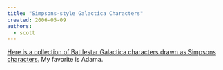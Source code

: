 ```yaml
---
title: "Simpsons-style Galactica Characters"
created: 2006-05-09
authors: 
  - scott
---
```


[Here is a collection of Battlestar Galactica characters drawn as Simpsons characters.](http://community.livejournal.com/pantsketch/99256.html) My favorite is Adama.
